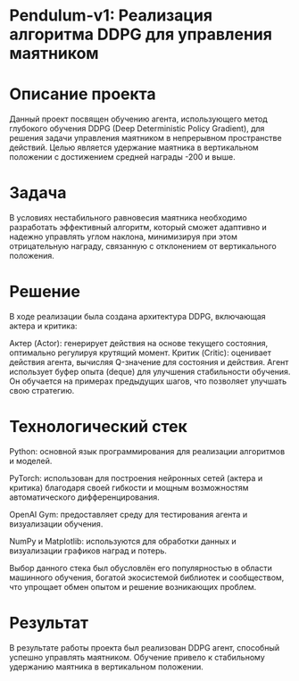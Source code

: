 # Pendulum-v1: Реализация алгоритма DDPG для управления маятником
# Описание проекта
Данный проект посвящен обучению агента, использующего метод глубокого обучения DDPG (Deep Deterministic Policy Gradient), для решения задачи управления маятником в непрерывном пространстве действий. Целью является удержание маятника в вертикальном положении с достижением средней награды -200 и выше.

# Задача
В условиях нестабильного равновесия маятника необходимо разработать эффективный алгоритм, который сможет адаптивно и надежно управлять углом наклона, минимизируя при этом отрицательную награду, связанную с отклонением от вертикального положения.

# Решение
В ходе реализации была создана архитектура DDPG, включающая актера и критика:

Актер (Actor): генерирует действия на основе текущего состояния, оптимально регулируя крутящий момент.
Критик (Critic): оценивает действия агента, вычисляя Q-значение для состояния и действия.
Агент использует буфер опыта (deque) для улучшения стабильности обучения. Он обучается на примерах предыдущих шагов, что позволяет улучшать свою стратегию.

# Технологический стек

Python: основной язык программирования для реализации алгоритмов и моделей.

PyTorch: использован для построения нейронных сетей (актера и критика) благодаря своей гибкости и мощным возможностям автоматического дифференцирования.

OpenAI Gym: предоставляет среду для тестирования агента и визуализации обучения.

NumPy и Matplotlib: используются для обработки данных и визуализации графиков наград и потерь.

Выбор данного стека был обусловлён его популярностью в области машинного обучения, богатой экосистемой библиотек и сообществом, что упрощает обмен опытом и решение возникающих проблем.

# Результат
В результате работы проекта был реализован DDPG агент, способный успешно управлять маятником. Обучение привело к стабильному удержанию маятника в вертикальном положении.
